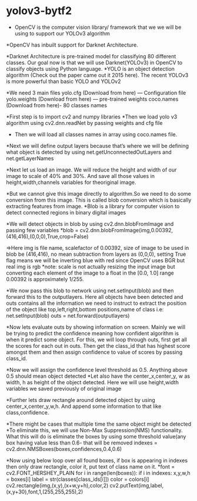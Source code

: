 # yolov3-bytf2

* OpenCV is the computer vision library/ framework that we we will be using to support our YOLOv3 algorithm

*OpenCV has inbuilt support for Darknet Architecture.

*Darknet Architecture is pre-trained model for classifying 80 different classes. Our goal now is that we will use Darknet(YOLOv3) in OpenCV to classify objects using Python language.
*YOLO is an object detection algorithm (Check out the paper came out it 2015 here). The recent YOLOv3 is more powerful than basic YOLO and YOLOv2

*We need 3 main files
yolo.cfg (Download from here) — Configuration file
yolo.weights (Download from here) — pre-trained weights
coco.names (Download from here)- 80 classes names

*First step is to import cv2 and numpy libraries
*Then we load yolo v3 algorithm using cv2.dnn.readNet by passing weights and cfg file

* Then we will load all classes names in array using coco.names file.

*Next we will define output layers because that’s where we will be defining what object is detected by using net.getUnconnectedOutLayers and net.getLayerNames

*Next let us load an image. We will reduce the height and width of our image to scale of 40% and 30%. And save all those values in height,width,channels variables for theoriginal image.


*But we cannot give this image directly to algorithm.So we need to do some conversion from this image. This is called blob conversion which is basically extracting features from image.
*Blob is a library for computer vision to detect connected regions in binary digital images

*We will detect objects in blob by using cv2.dnn.blobFromImage and passing few variables
*blob = cv2.dnn.blobFromImage(img,0.00392,(416,416),(0,0,0),True,crop=False)

=>Here img is file name, scalefactor of 0.00392, size of image to be used in blob be (416,416), no mean subtraction from       layers as (0,0,0), setting True flag means we will be inverting blue with red since OpenCV uses BGR but real img is rgb
*note: scale is not actually resizing the input image but converting each element of the image to a float in the [0.0, 1.0] range 0.00392 is approximately 1/255.

*We now pass this blob to network using net.setInput(blob) and then forward this to the outputlayers. Here all objects have been detected and outs contains all the information we need to instruct to extract the position of the object like top,left,right,bottom positions,name of class
i.e: net.setInput(blob)
outs = net.forward(outputlayers)

*Now lets evaluate outs by showing information on screen. Mainly we will be trying to predict the confidence meaning how confident algorithm is when it predict some object. For this, we will loop through outs, first get all the scores for each out in outs. Then get the class_id that has highest score amongst them and then assign confidence to value of scores by passing class_id.

*Now we will assign the confidence level threshold as 0.5. Anything above 0.5 should mean object detected
*Let also have the center_x,center_y, w as width, h as height of the object detected. Here we will use height,width variables we saved previously of original image

*Further lets draw rectangle around detected object by using center_x,center_y,w,h. And append some information to that like class,confidence.

*There might be cases that multiple time the same object might be detected
*To eliminate this, we will use Non-Max Suppression(NMS) functionality. What this will do is eliminate the boxes by using some threshold value(any box having value less than 0.6- that will be removed
indexes = cv2.dnn.NMSBoxes(boxes,confidences,0.4,0.6)

*Now using below loop over all found boxes, if box is appearing in indexes then only draw rectangle, color it, put text of class name on it.
*font = cv2.FONT_HERSHEY_PLAIN
for i in range(len(boxes)):
    if i in indexes:
        x,y,w,h = boxes[i]
        label = str(classes[class_ids[i]])
        color = colors[i]
        cv2.rectangle(img,(x,y),(x+w,y+h),color,2)
        cv2.putText(img,label,(x,y+30),font,1,(255,255,255),2)
